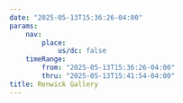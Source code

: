 ```yaml
---
date: "2025-05-13T15:36:26-04:00"
params:
    nav:
        place:
            us/dc: false
    timeRange:
        from: "2025-05-13T15:36:26-04:00"
        thru: "2025-05-13T15:41:54-04:00"
title: Renwick Gallery
---
```

